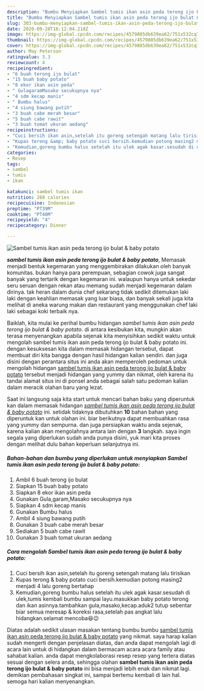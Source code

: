 ```yaml
---
description: "Bumbu Menyiapkan Sambel tumis ikan asin peda terong ijo bulat &amp;amp; baby potato yang nikmat"
title: "Bumbu Menyiapkan Sambel tumis ikan asin peda terong ijo bulat &amp;amp; baby potato yang nikmat"
slug: 303-bumbu-menyiapkan-sambel-tumis-ikan-asin-peda-terong-ijo-bulat-and-amp-baby-potato-yang-nikmat
date: 2020-09-28T16:12:04.218Z
image: https://img-global.cpcdn.com/recipes/4579885db639ea62/751x532cq70/sambel-tumis-ikan-asin-peda-terong-ijo-bulat-baby-potato-foto-resep-utama.jpg
thumbnail: https://img-global.cpcdn.com/recipes/4579885db639ea62/751x532cq70/sambel-tumis-ikan-asin-peda-terong-ijo-bulat-baby-potato-foto-resep-utama.jpg
cover: https://img-global.cpcdn.com/recipes/4579885db639ea62/751x532cq70/sambel-tumis-ikan-asin-peda-terong-ijo-bulat-baby-potato-foto-resep-utama.jpg
author: May Peterson
ratingvalue: 3.3
reviewcount: 4
recipeingredient:
- "6 buah terong ijo bulat"
- "15 buah baby potato"
- "8 ekor ikan asin peda"
- " GulagaramMasako secukupnya nya"
- "4 sdm kecap manis"
- " Bumbu halus"
- "4 siung bawang putih"
- "3 buah cabe merah besar"
- "5 buah cabe rawit"
- "3 buah tomat ukuran aedang"
recipeinstructions:
- "Cuci bersih ikan asin,setelah itu goreng setengah matang lalu tirisikan"
- "Kupas terong &amp; baby potato cuci bersih.kemudian potong masing2 menjadi 4 lalu goreng bertahap"
- "Kemudian,goreng bumbu halus setelah itu ulek agak kasar.sesudah di ulek,tumis kembali bumbu sampai layu.masukkan baby potato terong dan ikan asinnya.tambahkan gula,masako,kecap.aduk2 tutup sebentar biar semua meresap &amp; koreksi rasa,setelah pas angkat lalu hidangkan.selamat mencoba😆😉"
categories:
- Resep
tags:
- sambel
- tumis
- ikan

katakunci: sambel tumis ikan 
nutrition: 268 calories
recipecuisine: Indonesian
preptime: "PT39M"
cooktime: "PT40M"
recipeyield: "4"
recipecategory: Dinner

---
```



![Sambel tumis ikan asin peda terong ijo bulat &amp; baby potato](https://img-global.cpcdn.com/recipes/4579885db639ea62/751x532cq70/sambel-tumis-ikan-asin-peda-terong-ijo-bulat-baby-potato-foto-resep-utama.jpg)

<b><i>sambel tumis ikan asin peda terong ijo bulat &amp; baby potato</i></b>, Memasak menjadi bentuk kegemaran yang menggembirakan dilakukan oleh banyak komunitas. bukan hanya para perempuan, sebagian cowok juga sangat banyak yang tertarik dengan kegemaran ini. walaupun hanya untuk sekedar seru seruan dengan rekan atau memang sudah menjadi kegemaran dalam dirinya. tak heran dalam dunia chef sekarang tidak sedikit ditemukan laki laki dengan keahlian memasak yang luar biasa, dan banyak sekali juga kita melihat di aneka warung makan dan restaurant yang menggunakan chef laki laki sebagai koki terbaik nya.

Baiklah, kita mulai ke perihal bumbu hidangan <i>sambel tumis ikan asin peda terong ijo bulat &amp; baby potato</i>. di antara kesibukan kita, mungkin akan terasa menyenangkan apabila sejenak kita menyisihkan sedikit waktu untuk mengolah sambel tumis ikan asin peda terong ijo bulat &amp; baby potato ini. dengan kesuksesan kita dalam memasak hidangan tersebut, dapat membuat diri kita bangga dengan hasil hidangan kalian sendiri. dan juga disini dengan perantara situs ini anda akan memperoleh pedoman untuk mengolah hidangan <u>sambel tumis ikan asin peda terong ijo bulat &amp; baby potato</u> tersebut menjadi hidangan yang yummy dan nikmat, oleh karena itu tandai alamat situs ini di ponsel anda sebagai salah satu pedoman kalian dalam meracik olahan baru yang lezat.




Saat ini langsung saja kita start untuk mencari bahan baku yang diperuntuk kan dalam memasak hidangan <u><i>sambel tumis ikan asin peda terong ijo bulat &amp; baby potato</i></u> ini. setidak tidaknya dibutuhkan <b>10</b> bahan bahan yang diperuntuk kan untuk olahan ini. biar berikutnya dapat membuahkan rasa yang yummy dan sempurna. dan juga persiapkan waktu anda sejenak, karena kalian akan mengolahnya antara lain dengan <b>3</b> langkah. saya ingin segala yang diperlukan sudah anda punya disini, yuk mari kita proses dengan melihat dulu bahan keperluan selanjutnya ini.

<!--inarticleads1-->

##### Bahan-bahan dan bumbu yang diperlukan untuk menyiapkan Sambel tumis ikan asin peda terong ijo bulat &amp; baby potato:

1. Ambil 6 buah terong ijo bulat
1. Siapkan 15 buah baby potato
1. Siapkan 8 ekor ikan asin peda
1. Gunakan  Gula,garam,Masako secukupnya nya
1. Siapkan 4 sdm kecap manis
1. Gunakan  Bumbu halus
1. Ambil 4 siung bawang putih
1. Gunakan 3 buah cabe merah besar
1. Sediakan 5 buah cabe rawit
1. Gunakan 3 buah tomat ukuran aedang




<!--inarticleads2-->

##### Cara mengolah Sambel tumis ikan asin peda terong ijo bulat &amp; baby potato:

1. Cuci bersih ikan asin,setelah itu goreng setengah matang lalu tirisikan
1. Kupas terong &amp; baby potato cuci bersih.kemudian potong masing2 menjadi 4 lalu goreng bertahap
1. Kemudian,goreng bumbu halus setelah itu ulek agak kasar.sesudah di ulek,tumis kembali bumbu sampai layu.masukkan baby potato terong dan ikan asinnya.tambahkan gula,masako,kecap.aduk2 tutup sebentar biar semua meresap &amp; koreksi rasa,setelah pas angkat lalu hidangkan.selamat mencoba😆😉




Diatas adalah sedikit ulasan masakan tentang bumbu bumbu <u>sambel tumis ikan asin peda terong ijo bulat &amp; baby potato</u> yang nikmat. saya harap kalian sudah mengerti dengan penjelasan diatas, dan anda dapat mengolah lagi di acara lain untuk di hidangkan dalam bermacam acara acara family atau sahabat kalian. anda dapat mengkolaborasi resep resep yang tertera diatas sesuai dengan selera anda, sehingga olahan <b>sambel tumis ikan asin peda terong ijo bulat &amp; baby potato</b> ini bisa menjadi lebih enak dan nikmat lagi. demikian pembahasan singkat ini, sampai bertemu kembali di lain hal. semoga hari kalian menyenangkan.
